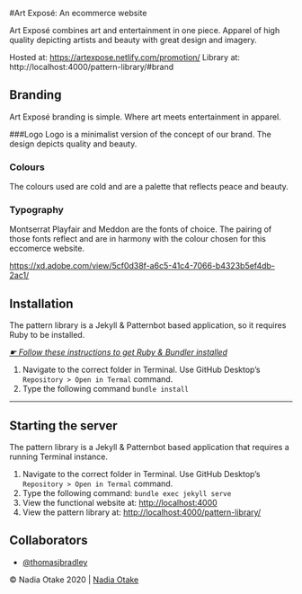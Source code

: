 #Art Exposé: An ecommerce website

Art Exposé combines art and entertainment in one piece. Apparel of high quality depicting artists and beauty with great design and imagery.

Hosted at: https://artexpose.netlify.com/promotion/
Library at: http://localhost:4000/pattern-library/#brand

## Branding
Art Exposé branding is simple. Where art meets entertainment in apparel.

###Logo
Logo is a minimalist version of the concept of our brand. The design depicts quality and beauty.

### Colours
The colours used are cold and are a palette that reflects peace and beauty.

### Typography
Montserrat Playfair and Meddon are the fonts of choice.
The pairing of those fonts reflect and are in harmony with the colour chosen for this eccomerce website.

https://xd.adobe.com/view/5cf0d38f-a6c5-41c4-7066-b4323b5ef4db-2ac1/


## Installation

The pattern library is a Jekyll & Patternbot based application, so it requires Ruby to be installed.

[*☛ Follow these instructions to get Ruby & Bundler installed*](https://learn-the-web.algonquindesign.ca/courses/web-dev-4/install-more-developer-tools/)

1. Navigate to the correct folder in Terminal. Use GitHub Desktop’s `Repository > Open in Termal` command.
2. Type the following command `bundle install`

---

## Starting the server

The pattern library is a Jekyll & Patternbot based application that requires a running Terminal instance.

1. Navigate to the correct folder in Terminal. Use GitHub Desktop’s `Repository > Open in Termal` command.
2. Type the following command: `bundle exec jekyll serve`
3. View the functional website at: [http://localhost:4000](http://localhost:4000)
4. View the pattern library at: [http://localhost:4000/pattern-library/](http://localhost:4000/pattern-library/)


## Collaborators

- [@thomasjbradley](https://github.com/thomasjbradley)


© Nadia Otake 2020 | [Nadia Otake](#)
